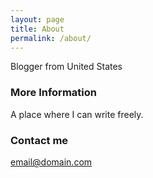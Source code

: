 ```yaml
---
layout: page
title: About
permalink: /about/
---
```


Blogger from United States

### More Information

A place where I can write freely.

### Contact me

[email@domain.com](mailto:email@domain.com)
